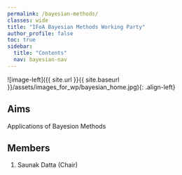 ```yaml
---
permalink: /bayesian-methods/
classes: wide
title: "IFoA Bayesian Methods Working Party"
author_profile: false
toc: true
sidebar:
  title: "Contents"
  nav: bayesian-nav
---
```



![image-left]({{ site.url }}{{ site.baseurl }}/assets/images_for_wp/bayesian_home.jpg){: .align-left}


## Aims
Applications of Bayesion Methods

## Members
1.  Saunak Datta (Chair) 

